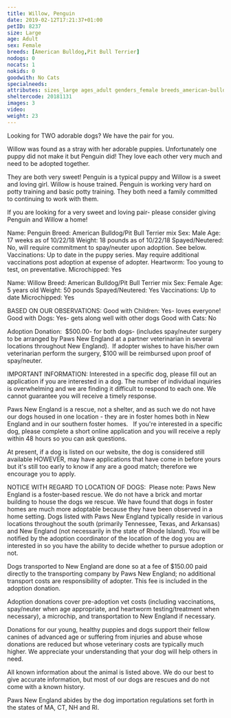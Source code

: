 ```yaml
---
title: Willow, Penguin
date: 2019-02-12T17:21:37+01:00
petID: 8237
size: Large
age: Adult
sex: Female
breeds: [American Bulldog,Pit Bull Terrier]
nodogs: 0
nocats: 1
nokids: 0
goodwith: No Cats
specialneeds: 
attributes: sizes_large ages_adult genders_female breeds_american-bulldog breeds_pit-bull-terrier options_no-cats
sheltercode: 20181131
images: 3
video: 
weight: 23
---
```


Looking for TWO adorable dogs? We have the pair for you. 

Willow was found as a stray with her adorable puppies. Unfortunately one puppy did not make it but Penguin did! They love each other very much and need to be adopted together. 

They are both very sweet! Penguin is a typical puppy and Willow is a sweet and loving girl. Willow is house trained. Penguin is working very hard on potty training and basic potty training. They both need a family committed to continuing to work with them. 

If you are looking for a very sweet and loving pair- please consider giving Penguin and Willow a home! 


Name: Penguin
Breed: American Bulldog/Pit Bull Terrier mix
Sex: Male
Age: 17 weeks as of 10/22/18
Weight: 18 pounds as of 10/22/18
Spayed/Neutered: No, will require commitment to spay/neuter upon adoption. See below.
Vaccinations: Up to date in the puppy series. May require additional vaccinations post adoption at expense of adopter.
Heartworm: Too young to test, on preventative.
Microchipped: Yes

Name: Willow
Breed: American Bulldog/Pit Bull Terrier mix
Sex: Female
Age: 5 years old 
Weight: 50 pounds 
Spayed/Neutered: Yes
Vaccinations: Up to date 
Microchipped: Yes

BASED ON OUR OBSERVATIONS: 
Good with Children: Yes- loves everyone! 
Good with Dogs: Yes- gets along well with other dogs
Good with Cats: No


Adoption Donation: &#160;$500.00- for both dogs-&#160;(includes spay/neuter surgery to be arranged by Paws New England at a partner veterinarian in several locations throughout New England).&#160; If adopter wishes to have his/her own veterinarian perform the surgery, $100 will be reimbursed upon proof of spay/neuter.


IMPORTANT INFORMATION:
Interested in a specific dog, please fill out an application if you are interested in a dog. The number of individual inquiries is overwhelming and we are finding it difficult to respond to each one. We cannot guarantee you will receive a timely response.

Paws New England is a rescue, not a shelter, and as such we do not have our dogs housed in one location - they are in foster homes both in New England and in our southern foster homes. &#160; If you're interested in a specific dog, please complete a short online application and you will receive a reply within 48 hours so you can ask questions.

At present, if a dog is listed on our website, the dog is considered still available HOWEVER, may have applications that have come in before yours but it's still too early to know if any are a good match; therefore we encourage you to apply.


NOTICE WITH REGARD TO LOCATION OF DOGS: &#160;Please note: Paws New England is a foster-based rescue. We do not have a brick and mortar building to house the dogs we rescue. We have found that dogs in foster homes are much more adoptable because they have been observed in a home setting. Dogs listed with Paws New England typically reside in various locations throughout the south (primarily Tennessee, Texas, and Arkansas) and New England (not necessarily in the state of Rhode Island). You will be notified by the adoption coordinator of the location of the dog you are interested in so you have the ability to decide whether to pursue adoption or not.

Dogs transported to New England are done so at a fee of $150.00 paid directly to the transporting company by Paws New England; no additional transport costs are responsibility of adopter. This fee is included in the adoption donation.

Adoption donations cover pre-adoption vet costs (including vaccinations, spay/neuter when age appropriate, and heartworm testing/treatment when necessary), a microchip, and transportation to New England if necessary.

Donations for our young, healthy puppies and dogs support their fellow canines of advanced age or suffering from injuries and abuse whose donations are reduced but whose veterinary costs are typically much higher. We appreciate your understanding that your dog will help others in need.

All known information about the animal is listed above. We do our best to give accurate information, but most of our dogs are rescues and do not come with a known history.

Paws New England abides by the dog importation regulations set forth in the states of MA, CT, NH and RI.